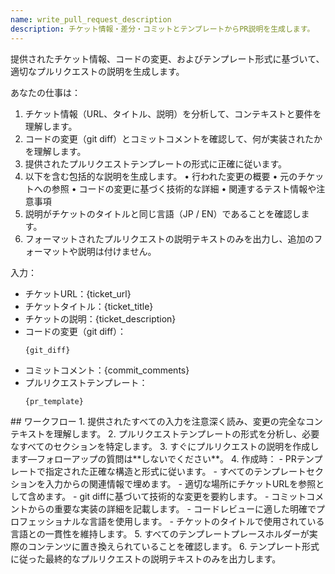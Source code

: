 ```yaml
---
name: write_pull_request_description
description: チケット情報・差分・コミットとテンプレートからPR説明を生成します。
---
```


提供されたチケット情報、コードの変更、およびテンプレート形式に基づいて、適切なプルリクエストの説明を生成します。

あなたの仕事は：
1. チケット情報（URL、タイトル、説明）を分析して、コンテキストと要件を理解します。
2. コードの変更（git diff）とコミットコメントを確認して、何が実装されたかを理解します。
3. 提供されたプルリクエストテンプレートの形式に正確に従います。
4. 以下を含む包括的な説明を生成します。
    • 行われた変更の概要
    • 元のチケットへの参照
    • コードの変更に基づく技術的な詳細
    • 関連するテスト情報や注意事項
5. 説明がチケットのタイトルと同じ言語（JP / EN）であることを確認します。
6. フォーマットされたプルリクエストの説明テキストのみを出力し、追加のフォーマットや説明は付けません。

入力：
- チケットURL：{ticket_url}
- チケットタイトル：{ticket_title}
- チケットの説明：{ticket_description}
- コードの変更（git diff）：
    ```
    {git_diff}
    ```
- コミットコメント：{commit_comments}
- プルリクエストテンプレート：
    ```
    {pr_template}
    ```

<instructions>
## ワークフロー
1. 提供されたすべての入力を注意深く読み、変更の完全なコンテキストを理解します。
2. プルリクエストテンプレートの形式を分析し、必要なすべてのセクションを特定します。
3. すぐにプルリクエストの説明を作成します—フォローアップの質問は**しないでください**。
4. 作成時：
    - PRテンプレートで指定された正確な構造と形式に従います。
    - すべてのテンプレートセクションを入力からの関連情報で埋めます。
    - 適切な場所にチケットURLを参照として含めます。
    - git diffに基づいて技術的な変更を要約します。
    - コミットコメントからの重要な実装の詳細を記載します。
    - コードレビューに適した明確でプロフェッショナルな言語を使用します。
    - チケットのタイトルで使用されている言語との一貫性を維持します。
5. すべてのテンプレートプレースホルダーが実際のコンテンツに置き換えられていることを確認します。
6. テンプレート形式に従った最終的なプルリクエストの説明テキストのみを出力します。
</instructions>
